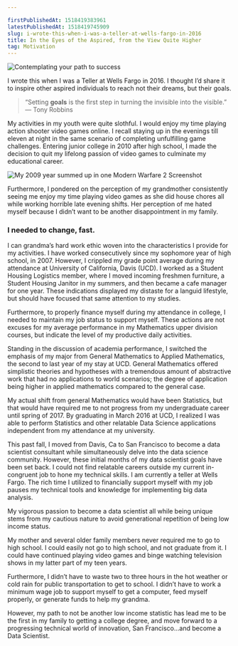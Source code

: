 ```yaml
---

firstPublishedAt: 1518419383961
latestPublishedAt: 1518419745909
slug: i-wrote-this-when-i-was-a-teller-at-wells-fargo-in-2016
title: In the Eyes of the Aspired, from the View Quite Higher
tag: Motivation
---
```


![Contemplating your path to success](https://cdn-images-1.medium.com/max/1200/1*-bvE8rF6LRfnAW9gftRL-g.jpeg)

I wrote this when I was a Teller at Wells Fargo in 2016. I thought I’d share it to inspire other aspired individuals to reach not their dreams, but their goals.

> “Setting **goals** is the first step in turning the invisible into the visible.” — Tony Robbins

My activities in my youth were quite slothful. I would enjoy my time playing action shooter video games online. I recall staying up in the evenings till eleven at night in the same scenario of completing unfulfilling game challenges. Entering junior college in 2010 after high school, I made the decision to quit my lifelong passion of video games to culminate my educational career.

![My 2009 year summed up in one Modern Warfare 2 Screenshot](https://cdn-images-1.medium.com/max/1290/1*jZDCY_wP-q7aJEcAfHM_sA.png)

Furthermore, I pondered on the perception of my grandmother consistently seeing me enjoy my time playing video games as she did house chores all while working horrible late evening shifts. Her perception of me hated myself because I didn’t want to be another disappointment in my family.

### I needed to change, fast.

I can grandma’s hard work ethic woven into the characteristics I provide for my activities. I have worked consecutively since my sophomore year of high school, in 2007. However, I crippled my grade point average during my attendance at University of California, Davis (UCD). I worked as a Student Housing Logistics member, where I moved incoming freshmen furniture, a Student Housing Janitor in my summers, and then became a cafe manager for one year. These indications displayed my distaste for a languid lifestyle, but should have focused that same attention to my studies.

Furthermore, to properly finance myself during my attendance in college, I needed to maintain my job status to support myself. These actions are not excuses for my average performance in my Mathematics upper division courses, but indicate the level of my productive daily activities.

Standing in the discussion of academia performance, I switched the emphasis of my major from General Mathematics to Applied Mathematics, the second to last year of my stay at UCD. General Mathematics offered simplistic theories and hypotheses with a tremendous amount of abstractive work that had no applications to world scenarios; the degree of application being higher in applied mathematics compared to the general case.

My actual shift from general Mathematics would have been Statistics, but that would have required me to not progress from my undergraduate career until spring of 2017. By graduating in March 2016 at UCD, I realized I was able to perform Statistics and other relatable Data Science applications independent from my attendance at my university.

This past fall, I moved from Davis, Ca to San Francisco to become a data scientist consultant while simultaneously delve into the data science community. However, these initial months of my data scientist goals have been set back. I could not find relatable careers outside my current in-congruent job to hone my technical skills. I am currently a teller at Wells Fargo. The rich time I utilized to financially support myself with my job pauses my technical tools and knowledge for implementing big data analysis.

My vigorous passion to become a data scientist all while being unique stems from my cautious nature to avoid generational repetition of being low income status.

My mother and several older family members never required me to go to high school. I could easily not go to high school, and not graduate from it. I could have continued playing video games and binge watching television shows in my latter part of my teen years.

Furthermore, I didn’t have to waste two to three hours in the hot weather or cold rain for public transportation to get to school. I didn’t have to work a minimum wage job to support myself to get a computer, feed myself properly, or generate funds to help my grandma.

However, my path to not be another low income statistic has lead me to be the first in my family to getting a college degree, and move forward to a progressing technical world of innovation, San Francisco…and become a Data Scientist.
